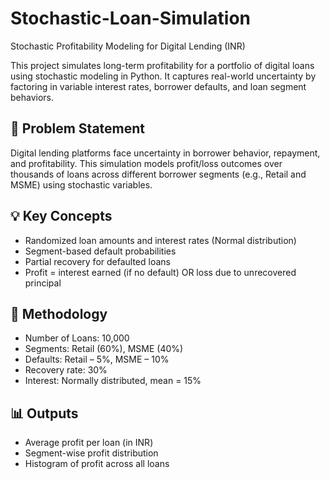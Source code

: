 # Stochastic-Loan-Simulation

Stochastic Profitability Modeling for Digital Lending (INR)

This project simulates long-term profitability for a portfolio of digital loans using stochastic modeling in Python. It captures real-world uncertainty by factoring in variable interest rates, borrower defaults, and loan segment behaviors.

## 📌 Problem Statement

Digital lending platforms face uncertainty in borrower behavior, repayment, and profitability. This simulation models profit/loss outcomes over thousands of loans across different borrower segments (e.g., Retail and MSME) using stochastic variables.

## 💡 Key Concepts

- Randomized loan amounts and interest rates (Normal distribution)
- Segment-based default probabilities
- Partial recovery for defaulted loans
- Profit = interest earned (if no default) OR loss due to unrecovered principal

## 🧪 Methodology

- Number of Loans: 10,000
- Segments: Retail (60%), MSME (40%)
- Defaults: Retail – 5%, MSME – 10%
- Recovery rate: 30%
- Interest: Normally distributed, mean = 15%

## 📊 Outputs

- Average profit per loan (in INR)
- Segment-wise profit distribution
- Histogram of profit across all loans
